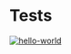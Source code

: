 # Tests
[![hello-world](https://github.com/LinarAlex/Tests/actions/workflows/main.yml/badge.svg)](https://github.com/LinarAlex/Tests/actions/workflows/main.yml)
